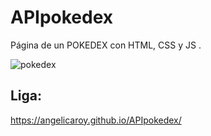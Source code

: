 # APIpokedex
Página de un POKEDEX con HTML, CSS y JS .

![pokedex](https://user-images.githubusercontent.com/99138335/159184563-37e47548-4e8d-4422-8ab0-2a9be5ea5495.png)

## Liga:
https://angelicaroy.github.io/APIpokedex/

